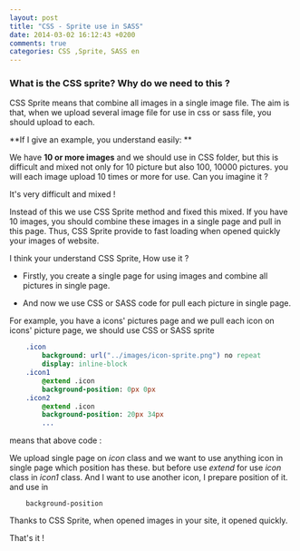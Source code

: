 ```yaml
---
layout: post
title: "CSS - Sprite use in SASS"
date: 2014-03-02 16:12:43 +0200
comments: true
categories: CSS ,Sprite, SASS en
---
```


### What is the CSS sprite? Why do we need to this ?

CSS Sprite means that combine all images in a single image file. The aim is that,
when we upload several image file for use in css or sass file, you should upload to each.

<!-- more -->

**If I give an example, you understand easily: **

We have **10 or more images** and we should use in CSS folder, but this is difficult
 and mixed not only for 10 picture but also 100, 10000 pictures.
you will each image upload 10 times or more for use.
Can you imagine it ?

It's very difficult and mixed !

Instead of this we use CSS Sprite method and fixed this mixed. If you have 10 images,
you should combine  these images in a single page
and pull in this page. Thus, CSS Sprite provide to fast loading  when opened quickly your images of website.

I think your understand CSS Sprite, How use it ?

- Firstly, you create a single page for using images and combine all pictures in single page.

- And now we use CSS or SASS code for pull each picture in single page.

For example, you have a icons' pictures page and we pull each icon on icons' picture page, we
should use CSS or SASS sprite

``` sass
    .icon
        background: url("../images/icon-sprite.png") no repeat
        display: inline-block
    .icon1
        @extend .icon
        background-position: 0px 0px
    .icon2
        @extend .icon
        background-position: 20px 34px
        ...
```

means that above code :

We upload single page on *icon* class and we want to use anything icon in single page which position has these.
but before use *extend* for use *icon* class in *icon1* class. And I want to use another icon, I prepare position of it.
and use in

        background-position

Thanks to CSS Sprite, when opened images in your site, it opened quickly.

That's it !




